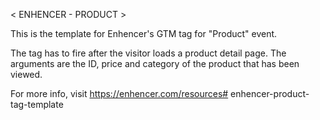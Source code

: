 < ENHENCER - PRODUCT >

This is the template for Enhencer's GTM tag for "Product" event.

The tag has to fire after the visitor loads a product detail page. The arguments are the ID, price and category of the product that has been viewed.

For more info, visit https://enhencer.com/resources# enhencer-product-tag-template
